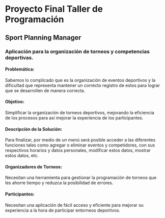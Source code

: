 # Proyecto Final Taller de Programación

## Sport Planning Manager 

### Aplicación para la organización de torneos y competencias deportivas.

#### Problemática:
Sabemos lo complicado que es la organización de eventos deportivos y la dificultad que representa mantener un correcto registro de estos para lograr que se desarrollen de manera correcta.

#### Objetivo:
Simplificar la organización de torneos deportivos, mejorando la eficiencia de los procesos para así mejorar la experiencia de los participantes.

#### Descripción de la Solución:
Para finalizar, por medio de un menú será posible acceder a las diferentes funciones tales como agregar o eliminar eventos y competidores, con sus respectivos horarios y datos personales, modificar estos datos, mostrar estos datos, etc.

#### Organizadores de Torneos:
Necesitan una herramienta para gestionar la programación de torneos que les ahorre tiempo y reduzca la posibilidad de errores.

#### Participantes:
Necesitan una aplicación de fácil acceso y eficiente para mejorar su experiencia a la hora de participar entorneos deportivos.
